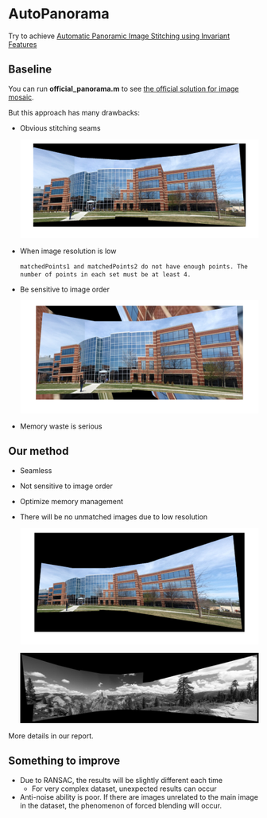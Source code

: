 # AutoPanorama
Try to achieve [Automatic Panoramic Image Stitching using Invariant Features](http://citeseerx.ist.psu.edu/viewdoc/download?doi=10.1.1.193.2527&rep=rep1&type=pdf)

## Baseline

You can run **official_panorama.m** to see [the official solution for image mosaic](https://ww2.mathworks.cn/help/vision/examples/feature-based-panoramic-image-stitching.html).

But this approach has many drawbacks:

- Obvious stitching seams
  <p align="center">
  <img src="https://github.com/BrandonHanx/AutoPanorama/blob/master/results/normal.png" />
  </p>

- When image resolution is low

  ```
  matchedPoints1 and matchedPoints2 do not have enough points. The number of points in each set must be at least 4.
  ```

- Be sensitive to image order
  <p align="center">
  <img src="https://github.com/BrandonHanx/AutoPanorama/blob/master/results/error.png" />
  </p>

- Memory waste is serious

## Our method

- Seamless

- Not sensitive to image order
- Optimize memory management
- There will be no unmatched images due to low resolution

  <p align="center">
  <img src="https://github.com/BrandonHanx/AutoPanorama/blob/master/results/our_building.png" />
  </p>

    <p align="center">
  <img src="https://github.com/BrandonHanx/AutoPanorama/blob/master/results/perfect.png" />
  </p>

More details in our report.

## Something to improve

- Due to RANSAC, the results will be slightly different each time
  - For very complex dataset, unexpected results can occur
- Anti-noise ability is poor. If there are images unrelated to the main image in the dataset, the phenomenon of forced blending will occur.